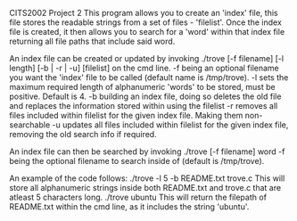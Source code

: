 CITS2002 Project 2
This program allows you to create an 'index' file, this file stores the readable strings from a set of files - 'filelist'. Once the index file is created, it then allows you to search for a 'word' within that index file returning all file paths that include said word.

An index file can be created or updated by invoking ./trove [-f filename] [-l length] [-b | -r | -u] [filelist] on the cmd line.
-f being an optional filename you want the 'index' file to be called (default name is /tmp/trove).
-l sets the maximum required length of alphanumeric 'words' to be stored, must be positive. Default is 4.
-b building an index file, doing so deletes the old file and replaces the information stored within using the filelist
-r removes all files included within filelist for the given index file. Making them non-searchable
-u updates all files included within filelist for the given index file, removing the old search info if required.

An index file can then be searched by invoking ./trove [-f filename] word
-f being the optional filename to search inside of (default is /tmp/trove).

An example of the code follows:
./trove -l 5 -b README.txt trove.c
This will store all alphanumeric strings inside both README.txt and trove.c that are atleast 5 characters long.
./trove ubuntu
This will return the filepath of README.txt within the cmd line, as it includes the string 'ubuntu'.
